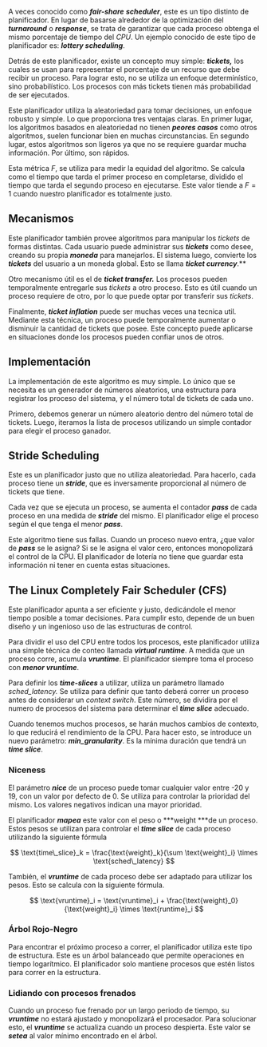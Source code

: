 A veces conocido como ***fair-share*** ***scheduler***, este es un tipo distinto de planificador. En lugar de basarse alrededor de la optimización del ***turnaround*** o ***response***, se trata de garantizar que cada proceso obtenga el mismo porcentaje de tiempo del *CPU*. Un ejemplo conocido de este tipo de planificador es: ***lottery scheduling***.

Detrás de este planificador, existe un concepto muy simple: ***tickets,*** los cuales se usan para representar el porcentaje de un recurso que debe recibir un proceso. Para lograr esto, no se utiliza un enfoque determinístico, sino probabilístico. Los procesos con más tickets tienen más probabilidad de ser ejecutados.

Este planificador utiliza la aleatoriedad para tomar decisiones, un enfoque robusto y simple. Lo que proporciona tres ventajas claras. En primer lugar, los algoritmos basados en aleatoriedad no tienen ***peores casos*** como otros algoritmos, suelen funcionar bien en muchas circunstancias. En segundo lugar, estos algoritmos son ligeros ya que no se requiere guardar mucha información. Por último, son rápidos.

Esta métrica $F$, se utiliza para medir la equidad del algoritmo. Se calcula como el tiempo que tarda el primer proceso en completarse, dividido el tiempo que tarda el segundo proceso en ejecutarse. Este valor tiende a $F=1$ cuando nuestro planificador es totalmente justo.

## Mecanismos

Este planificador también provee algoritmos para manipular los *tickets* de formas distintas. Cada usuario puede administrar sus ***tickets*** como desee, creando su propia ***moneda*** para manejarlos. El sistema luego, convierte los ***tickets*** del usuario a un moneda global. Esto se llama ***ticket currency***.**

Otro mecanismo útil es el de ***ticket transfer.*** Los procesos pueden temporalmente entregarle sus *tickets* a otro proceso. Esto es útil cuando un proceso requiere de otro, por lo que puede optar por transferir sus *tickets*.

Finalmente, ***ticket inflation*** puede ser muchas veces una tecnica util. Mediante esta técnica, un proceso puede temporalmente aumentar o disminuir la cantidad de tickets que posee. Este concepto puede aplicarse en situaciones donde los procesos pueden confiar unos de otros.

## Implementación

La implementación de este algoritmo es muy simple. Lo único que se necesita es un generador de números aleatorios, una estructura para registrar los proceso del sistema, y el número total de tickets de cada uno.

Primero, debemos generar un número aleatorio dentro del número total de tickets. Luego, iteramos la lista de procesos utilizando un simple contador para elegir el proceso ganador.

## Stride Scheduling

Este es un planificador justo que no utiliza aleatoriedad. Para hacerlo, cada proceso tiene un ***stride***, que es inversamente proporcional al número de tickets que tiene.

Cada vez que se ejecuta un proceso, se aumenta el contador ***pass*** de cada proceso en una medida de ***stride*** del mismo. El planificador elige el proceso según el que tenga el menor ***pass***.

Este algoritmo tiene sus fallas. Cuando un proceso nuevo entra, ¿que valor de ***pass*** se le asigna? Si se le asigna el valor cero, entonces monopolizará el control de la CPU. El planificador de lotería no tiene que guardar esta información ni tener en cuenta estas situaciones.

## The Linux Completely Fair Scheduler (CFS)

Este planificador apunta a ser eficiente y justo, dedicándole el menor tiempo posible a tomar decisiones. Para cumplir esto, depende de un buen diseño y un ingenioso uso de las estructuras de control.

Para dividir el uso del CPU entre todos los procesos, este planificador utiliza una simple técnica de conteo llamada ***virtual runtime***. A medida que un proceso corre, acumula ***vruntime***. El planificador siempre toma el proceso con ***menor vruntime***.

Para definir los ***time-slices*** a utilizar, utiliza un parámetro llamado *sched_latency.* Se utiliza para definir que tanto deberá correr un proceso antes de considerar un *context switch*. Este número, se dividira por el numero de procesos del sistema para determinar el ***time slice*** adecuado.

Cuando tenemos muchos procesos, se harán muchos cambios de contexto, lo que reducirá el rendimiento de la CPU. Para hacer esto, se introduce un nuevo parámetro: ***min_granularity***. Es la mínima duración que tendrá un ***time slice***.

### Niceness

El parámetro ***nice*** de un proceso puede tomar cualquier valor entre -20 y 19, con un valor por defecto de 0. Se utiliza para controlar la prioridad del mismo. Los valores negativos indican una mayor prioridad.

El planificador ***mapea*** este valor con el peso o ***weight ***de un proceso. Estos pesos se utilizan para controlar el ***time slice*** de cada proceso utilizando la siguiente fórmula

$$
\text{time\_slice}_k = \frac{\text{weight}_k}{\sum \text{weight}_i} \times \text{sched\_latency}
$$

También, el ***vruntime*** de cada proceso debe ser adaptado para utilizar los pesos. Esto se calcula con la siguiente fórmula.

$$
\text{vruntime}_i = \text{vruntime}_i + \frac{\text{weight}_0}{\text{weight}_i} \times \text{runtime}_i
$$

### Árbol Rojo-Negro

Para encontrar el próximo proceso a correr, el planificador utiliza este tipo de estructura. Este es un árbol balanceado que permite operaciones en tiempo logarítmico. El planificador solo mantiene procesos que estén listos para correr en la estructura.

### Lidiando con procesos frenados

Cuando un proceso fue frenado por un largo periodo de tiempo, su ***vruntime*** no estará ajustado y monopolizará el procesador. Para solucionar esto, el ***vruntime*** se actualiza cuando un proceso despierta. Este valor se ***setea*** al valor mínimo encontrado en el árbol.
